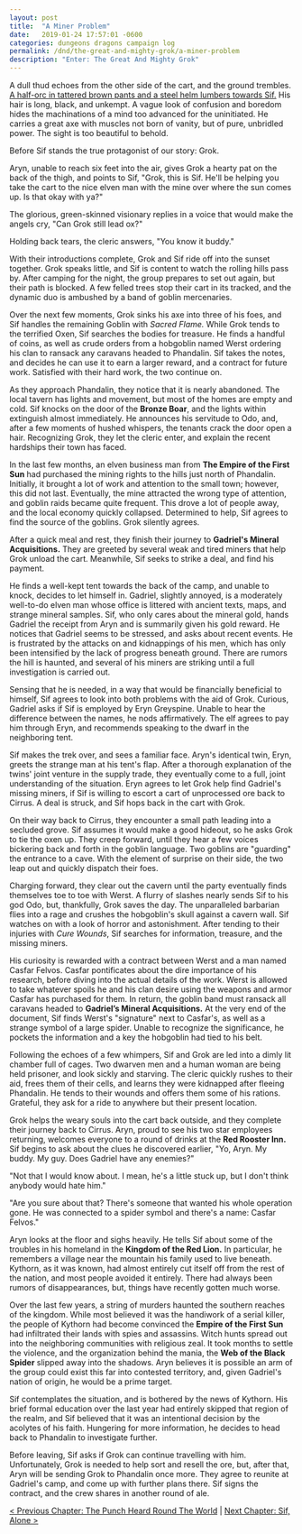 ```yaml
---
layout: post
title:  "A Miner Problem"
date:   2019-01-24 17:57:01 -0600
categories: dungeons dragons campaign log
permalink: /dnd/the-great-and-mighty-grok/a-miner-problem
description: "Enter: The Great And Mighty Grok"
---
```


A dull thud echoes from the other side of the cart, and the ground trembles.
[A half-orc in tattered brown pants and a steel helm lumbers towards Sif.](https://www.instagram.com/p/Bi-Lu_cnYTO/?utm_source=ig_web_options_share_sheet)
His hair is long, black, and unkempt.
A vague look of confusion and boredom hides the machinations of a mind too advanced for the uninitiated.
He carries a great axe with muscles not born of vanity, but of pure, unbridled power.
The sight is too beautiful to behold.

Before Sif stands the true protagonist of our story: Grok.

Aryn, unable to reach six feet into the air, gives Grok a hearty pat on the back of the thigh, and points to Sif, "Grok, this is Sif.
He'll be helping you take the cart to the nice elven man with the mine over where the sun comes up.
Is that okay with ya?"

The glorious, green-skinned visionary replies in a voice that would make the angels cry, "Can Grok still lead ox?"

Holding back tears, the cleric answers, "You know it buddy."

With their introductions complete, Grok and Sif ride off into the sunset together.
Grok speaks little, and Sif is content to watch the rolling hills pass by.
After camping for the night, the group prepares to set out again, but their path is blocked.
A few felled trees stop their cart in its tracked, and the dynamic duo is ambushed by a band of goblin mercenaries.

Over the next few moments, Grok sinks his axe into three of his foes, and Sif handles the remaining Goblin with _Sacred Flame._
While Grok tends to the terrified Oxen, Sif searches the bodies for treasure.
He finds a handful of coins, as well as crude orders from a hobgoblin named Werst ordering his clan to ransack any caravans headed to Phandalin.
Sif takes the notes, and decides he can use it to earn a larger reward, and a contract for future work.
Satisfied with their hard work, the two continue on.

As they approach Phandalin, they notice that it is nearly abandoned.
The local tavern has lights and movement, but most of the homes are empty and cold.
Sif knocks on the door of the **Bronze Boar**, and the lights within extinguish almost immediately.
He announces his servitude to Odo, and, after a few moments of hushed whispers, the tenants crack the door open a hair.
Recognizing Grok, they let the cleric enter, and explain the recent hardships their town has faced.

In the last few months, an elven business man from **The Empire of the First Sun** had purchased the mining rights to the hills just north of Phandalin.
Initially, it brought a lot of work and attention to the small town; however, this did not last.
Eventually, the mine attracted the wrong type of attention, and goblin raids became quite frequent.
This drove a lot of people away, and the local economy quickly collapsed.
Determined to help, Sif agrees to find the source of the goblins.
Grok silently agrees.

After a quick meal and rest, they finish their journey to **Gadriel's Mineral Acquisitions.**
They are greeted by several weak and tired miners that help Grok unload the cart.
Meanwhile, Sif seeks to strike a deal, and find his payment.

He finds a well-kept tent towards the back of the camp, and unable to knock, decides to let himself in.
Gadriel, slightly annoyed, is a moderately well-to-do elven man whose office is littered with ancient texts, maps, and strange mineral samples.
Sif, who only cares about the mineral gold, hands Gadriel the receipt from Aryn and is summarily given his gold reward.
He notices that Gadriel seems to be stressed, and asks about recent events.
He is frustrated by the attacks on and kidnappings of his men, which has only been intensified by the lack of progress beneath ground.
There are rumors the hill is haunted, and several of his miners are striking until a full investigation is carried out.

Sensing that he is needed, in a way that would be financially beneficial to himself, Sif agrees to look into both problems with the aid of Grok.
Curious, Gadriel asks if Sif is employed by Eryn Greyspine.
Unable to hear the difference between the names, he nods affirmatively.
The elf agrees to pay him through Eryn, and recommends speaking to the dwarf in the neighboring tent.

Sif makes the trek over, and sees a familiar face.
Aryn's identical twin, Eryn, greets the strange man at his tent's flap.
After a thorough explanation of the twins' joint venture in the supply trade, they eventually come to a full, joint understanding of the situation.
Eryn agrees to let Grok help find Gadriel's missing miners, if Sif is willing to escort a cart of unprocessed ore back to Cirrus.
A deal is struck, and Sif hops back in the cart with Grok.

On their way back to Cirrus, they encounter a small path leading into a secluded grove.
Sif assumes it would make a good hideout, so he asks Grok to tie the oxen up.
They creep forward, until they hear a few voices bickering back and forth in the goblin language.
Two goblins are "guarding" the entrance to a cave.
With the element of surprise on their side, the two leap out and quickly dispatch their foes.

Charging forward, they clear out the cavern until the party eventually finds themselves toe to toe with Werst.
A flurry of slashes nearly sends Sif to his god Odo, but, thankfully, Grok saves the day.
The unparalleled barbarian flies into a rage and crushes the hobgoblin's skull against a cavern wall.
Sif watches on with a look of horror and astonishment.
After tending to their injuries with _Cure Wounds_, Sif searches for information, treasure, and the missing miners.

His curiosity is rewarded with a contract between Werst and a man named Casfar Felvos.
Casfar pontificates about the dire importance of his research, before diving into the actual details of the work.
Werst is allowed to take whatever spoils he and his clan desire using the weapons and armor Casfar has purchased for them.
In return, the goblin band must ransack all caravans headed to **Gadriel’s Mineral Acquisitions.**
At the very end of the document, Sif finds Werst's "signature" next to Casfar's, as well as a strange symbol of a large spider.
Unable to recognize the significance, he pockets the information and a key the hobgoblin had tied to his belt.

Following the echoes of a few whimpers, Sif and Grok are led into a dimly lit chamber full of cages.
Two dwarven men and a human woman are being held prisoner, and look sickly and starving.
The cleric quickly rushes to their aid, frees them of their cells, and learns they were kidnapped after fleeing Phandalin.
He tends to their wounds and offers them some of his rations.
Grateful, they ask for a ride to anywhere but their present location.

Grok helps the weary souls into the cart back outside, and they complete their journey back to Cirrus.
Aryn, proud to see his two star employees returning, welcomes everyone to a round of drinks at the **Red Rooster Inn.**
Sif begins to ask about the clues he discovered earlier, "Yo, Aryn.
My buddy.
My guy.
Does Gadriel have any enemies?"

"Not that I would know about. I mean, he's a little stuck up, but I don't think anybody would hate him."

"Are you sure about that?
There's someone that wanted his whole operation gone.
He was connected to a spider symbol and there's a name: Casfar Felvos."

Aryn looks at the floor and sighs heavily.
He tells Sif about some of the troubles in his homeland in the **Kingdom of the Red Lion.**
In particular, he remembers a village near the mountain his family used to live beneath.
Kythorn, as it was known, had almost entirely cut itself off from the rest of the nation, and most people avoided it entirely.
There had always been rumors of disappearances, but, things have recently gotten much worse.

Over the last few years, a string of murders haunted the southern reaches of the kingdom.
While most believed it was the handiwork of a serial killer, the people of Kythorn had become convinced the **Empire of the First Sun** had infiltrated their lands with spies and assassins.
Witch hunts spread out into the neighboring communities with religious zeal.
It took months to settle the violence, and the organization behind the mania, the **Web of the Black Spider** slipped away into the shadows.
Aryn believes it is possible an arm of the group could exist this far into contested territory, and, given Gadriel's nation of origin, he would be a prime target.

Sif contemplates the situation, and is bothered by the news of Kythorn.
His brief formal education over the last year had entirely skipped that region of the realm, and Sif believed that it was an intentional decision by the acolytes of his faith.
Hungering for more information, he decides to head back to Phandalin to investigate further.

Before leaving, Sif asks if Grok can continue travelling with him.
Unfortunately, Grok is needed to help sort and resell the ore, but, after that, Aryn will be sending Grok to Phandalin once more.
They agree to reunite at Gadriel's camp, and come up with further plans there.
Sif signs the contract, and the crew shares in another round of ale.

[&lt; Previous Chapter: The Punch Heard Round The World](/dnd/the-great-and-mighty-grok/the-punch-heard-round-the-world)
\|
[Next Chapter: Sif, Alone >](/dnd/the-great-and-mighty-grok/sif-alone)
